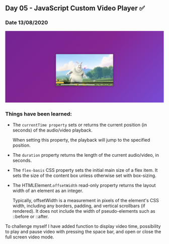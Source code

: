 ## Day 05 - JavaScript Custom Video Player ✅

### Date 13/08/2020

![Custom Video Player](./Screenshot.png)

### Things have been learned:

- The `currentTime property` sets or returns the current position (in seconds) of the audio/video playback.

    When setting this property, the playback will jump to the specified position.



- The `duration` property returns the length of the current audio/video, in seconds.

- The `flex-basis` CSS property sets the initial main size of a flex item. It sets the size of the content box unless otherwise set with box-sizing.

- The HTMLElement.`offsetWidth` read-only property returns the layout width of an element as an integer.

    Typically, offsetWidth is a measurement in pixels of the element's CSS width, including any borders, padding, and vertical scrollbars (if rendered). It does not include the width of pseudo-elements such as ::before or ::after.

To challenge myself I have added function to display video time, possibility to play and pause video with pressing the space bar, and open or close the full screen video mode. 
